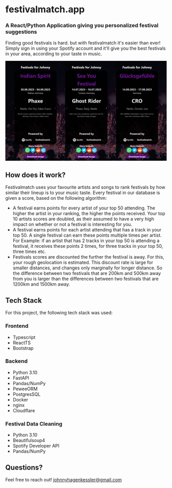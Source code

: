 # festivalmatch.app

### A React/Python Application giving you personalized festival suggestions

Finding good festivals is hard. but with festivalmatch it's easier than ever! Simply sign in using your Spotify account and it'll give you the best festivals in your area, according to your taste in music.

![](demo.jpg)

## How does it work?

Festivalmatch uses your favourite artists and songs to rank festivals by how similar their lineup is to your music taste. 
Every festival in our database is given a score, based on the following algorithm:
- A festival earns points for every artist of your top 50 attending. The higher the artist in your ranking, the higher the points received. Your top 10 artists scores are doubled, as their assumed to have a very high impact on whether or not a festival is interesting for you.
- A festival earns points for each artist attending that has a track in your top 50. A single festival can earn these points multiple times per artist. For Example: if an artist that has 2 tracks in your top 50 is attending a festival, it receives these points 2 times, for three tracks in your top 50, three times etc.
- Festivals scores are discounted the further the festival is away. For this, your rough geolocation is estimated. This discount rate is large for smaller distances, and changes only marginally for longer distance. So the difference between two festivals that are 200km and 500km away from you is larger than the differences between two festivals that are 1200km and 1500km away.

## Tech Stack
For this project, the following tech stack was used:

### Frontend
- Typescript
- ReactTS
- Bootstrap

### Backend
- Python 3.10
- FastAPI
- Pandas/NumPy
- PeweeORM
- PostgresSQL
- Docker
- nginx
- Cloudflare

### Festival Data Cleaning
- Python 3.10
- Beautifulsoup4
- Spotify Developer API
- Pandas/NumPy

## Questions?
Feel free to reach out! johnnyhagenkessler@gmail.com